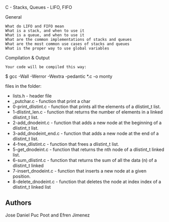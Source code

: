 C - Stacks, Queues - LIFO, FIFO

General

    What do LIFO and FIFO mean
    What is a stack, and when to use it
    What is a queue, and when to use it
    What are the common implementations of stacks and queues
    What are the most common use cases of stacks and queues
    What is the proper way to use global variables

Compilation & Output

    Your code will be compiled this way:

$ gcc -Wall -Werror -Wextra -pedantic *.c -o monty

files in the folder:

- lists.h - header file
- _putchar.c - function that print a char
- 0-print_dlistint.c - function that prints all the elements of a dlistint_t list.
- 1-dlistint_len.c - function that returns the number of elements in a linked dlistint_t list.
- 2-add_dnodeint.c - function that adds a new node at the beginning of a dlistint_t list.
- 3-add_dnodeint_end.c - function that adds a new node at the end of a dlistint_t list.
- 4-free_dlistint.c - function that frees a dlistint_t list.
- 5-get_dnodeint.c - function that returns the nth node of a dlistint_t linked list.
- 6-sum_dlistint.c - function that returns the sum of all the data (n) of a dlistint_t linked
- 7-insert_dnodeint.c - function that inserts a new node at a given position.
- 8-delete_dnodeint.c - function that deletes the node at index index of a dlistint_t linked list  

## Authors
Jose Daniel Puc Poot and Efren Jimenez

